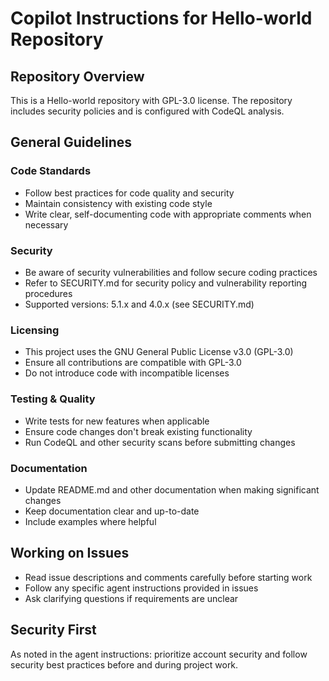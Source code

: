 # Copilot Instructions for Hello-world Repository

## Repository Overview
This is a Hello-world repository with GPL-3.0 license. The repository includes security policies and is configured with CodeQL analysis.

## General Guidelines

### Code Standards
- Follow best practices for code quality and security
- Maintain consistency with existing code style
- Write clear, self-documenting code with appropriate comments when necessary

### Security
- Be aware of security vulnerabilities and follow secure coding practices
- Refer to SECURITY.md for security policy and vulnerability reporting procedures
- Supported versions: 5.1.x and 4.0.x (see SECURITY.md)

### Licensing
- This project uses the GNU General Public License v3.0 (GPL-3.0)
- Ensure all contributions are compatible with GPL-3.0
- Do not introduce code with incompatible licenses

### Testing & Quality
- Write tests for new features when applicable
- Ensure code changes don't break existing functionality
- Run CodeQL and other security scans before submitting changes

### Documentation
- Update README.md and other documentation when making significant changes
- Keep documentation clear and up-to-date
- Include examples where helpful

## Working on Issues
- Read issue descriptions and comments carefully before starting work
- Follow any specific agent instructions provided in issues
- Ask clarifying questions if requirements are unclear

## Security First
As noted in the agent instructions: prioritize account security and follow security best practices before and during project work.
